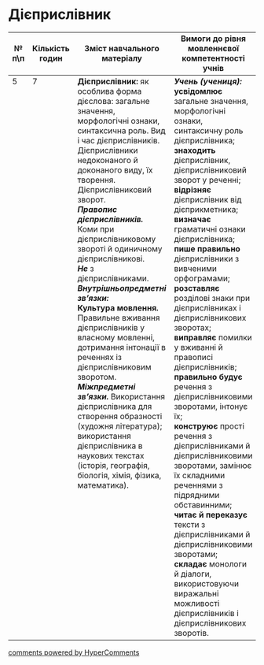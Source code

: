 <div id="hypercomments_widget" class="js-hypercomments-widget invisible"></div>

# Дієприслівник 

<table>
  <tr>
    <td width="10%" align="center"><b>№ <br>п\п</br></b></td>
    <td width="5%" align="center"><b>Кількість годин</b></td>  
    <td width="40%" align="center"><b>Зміст навчального матеріалу</b></td>
    <td width="45%" align="center"><b>Вимоги до рівня мовленнєвої компетентності учнів</b></td>
  </tr>
<tbody>
  <tr>
<td width="10%" style="vertical-align:top !important;">5</td>
<td width="5%" style="vertical-align:top !important;">7</td>
    <td width="40%" style="vertical-align:top !important;">
<b>Дієприслівник:</b> як особлива форма дієслова: загальне значення, морфологічні ознаки, синтаксична роль. Вид і час дієприслівників. Дієприслівники  недоконаного й доконаного виду, їх творення. Дієприслівниковий зворот. <br>
<b><i>Правопис дієприслівників.</i></b><br> 
Коми при дієприслівниковому звороті й одиничному дієприслівникові.<br>
<b><i>Не</i></b> з дієприслівниками.<br>
<b><i>Внутрішньопредметні зв’язки:</i></b><br>
<b>Культура  мовлення.</b> <br>
Правильне вживання дієприслівників у власному мовленні, дотримання інтонації в реченнях із дієприслівниковим зворотом.<br>
<b><i>Міжпредметні зв’язки.</i></b> Використання дієприслівника для створення образності (художня література); використання дієприслівника в наукових текстах (історія, географія, біологія, хімія, фізика, математика).
</td>
    <td width="45%" style="vertical-align:top !important;">
<i><b>Учень (учениця):</b></i><br>
<b>усвідомлює</b> загальне значення, морфологічні ознаки, синтаксичну роль  дієприслівника;<br>
<b>знаходить</b> дієприслівник, дієприслівниковий зворот у реченні; <br>
<b>відрізняє</b> дієприслівник від дієприкметника;<br>
<b>визначає</b> граматичні ознаки дієприслівника; <br>
<b>пише правильно</b> дієприслівники з вивченими орфограмами;<br>
<b>розставляє</b> розділові знаки при дієприслівниках і дієприслівникових зворотах; <br>
<b>виправляє</b> помилки у вживанні й правописі дієприслівників;<br>
<b>правильно будує</b> речення з дієприслівниковими зворотами,  інтонує їх;<br>
<b>конструює</b>  прості речення з дієприслівниками й дієприслівниковими зворотами, замінює їх складними реченнями з підрядними обставинними;<br>
<b>читає й переказує</b> тексти з дієприслівниками й дієприслівниковими зворотами; <br>
<b>складає</b> монологи й діалоги, використовуючи виражальні можливості дієприслівників і дієприслівникових зворотів.</td>
  </tr>
</tbody>
</table>

<div class="js-hypercomments-container">
<a href="http://hypercomments.com" class="hc-link" title="comments widget">comments powered by HyperComments</a>
</div>